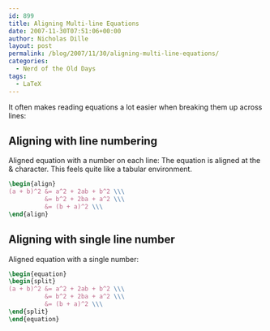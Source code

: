 ```yaml
---
id: 899
title: Aligning Multi-line Equations
date: 2007-11-30T07:51:06+00:00
author: Nicholas Dille
layout: post
permalink: /blog/2007/11/30/aligning-multi-line-equations/
categories:
  - Nerd of the Old Days
tags:
  - LaTeX
---
```

It often makes reading equations a lot easier when breaking them up across lines:<!--more-->

## Aligning with line numbering

Aligned equation with a number on each line: The equation is aligned at the & character. This feels quite like a tabular environment.

```latex
\begin{align}
(a + b)^2 &= a^2 + 2ab + b^2 \\\
          &= b^2 + 2ba + a^2 \\\
          &= (b + a)^2 \\\
\end{align}
```

## Aligning with single line number

Aligned equation with a single number:

```latex
\begin{equation}
\begin{split}
(a + b)^2 &= a^2 + 2ab + b^2 \\\
          &= b^2 + 2ba + a^2 \\\
          &= (b + a)^2 \\\
\end{split}
\end{equation}
```